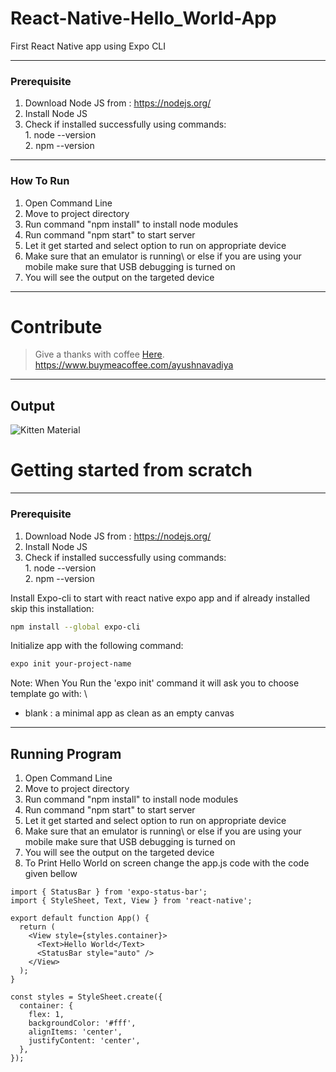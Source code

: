 # React-Native-Hello_World-App
First React Native app using Expo CLI




---
### Prerequisite

1. Download Node JS from : https://nodejs.org/
2. Install Node JS
3. Check if installed successfully using commands: \
                                                   1. node --version\
                                                   2. npm --version

---
### How To Run

1. Open Command Line
2. Move to project directory
4. Run command "npm install" to install node modules
5. Run command "npm start" to start server
6. Let it get started and select option to run on appropriate device
7. Make sure that an emulator is running\ or else if you are using your mobile make sure that USB debugging is turned on
8. You will see the output on the targeted device


---
# Contribute 

> Give a thanks with coffee [Here](https://www.buymeacoffee.com/ayushnavadiya).\
> https://www.buymeacoffee.com/ayushnavadiya

---
## Output
![Kitten Material](https://github.com/Ayush-Navadiya/React-Native-Hello_World-App/blob/master/ScreenShot/main_screen.jpg)



# Getting started from scratch


---
### Prerequisite

1. Download Node JS from : https://nodejs.org/
2. Install Node JS
3. Check if installed successfully using commands: \
                                                   1. node --version\
                                                   2. npm --version

Install Expo-cli to start with react native expo app and if already installed skip this installation:

```bash
npm install --global expo-cli
```

Initialize app with the following command:

```bash
expo init your-project-name
```

Note: When You Run the 'expo init' command it will ask you to choose template go with: \
 - blank : a minimal app as clean as an empty canvas


---
## Running Program 
1. Open Command Line
2. Move to project directory
4. Run command "npm install" to install node modules
5. Run command "npm start" to start server
6. Let it get started and select option to run on appropriate device
7. Make sure that an emulator is running\ or else if you are using your mobile make sure that USB debugging is turned on
8. You will see the output on the targeted device
9. To Print Hello World on screen change the app.js code with the code given bellow

```
import { StatusBar } from 'expo-status-bar';
import { StyleSheet, Text, View } from 'react-native';

export default function App() {
  return (
    <View style={styles.container}>
      <Text>Hello World</Text>
      <StatusBar style="auto" />
    </View>
  );
}

const styles = StyleSheet.create({
  container: {
    flex: 1,
    backgroundColor: '#fff',
    alignItems: 'center',
    justifyContent: 'center',
  },
});

```


